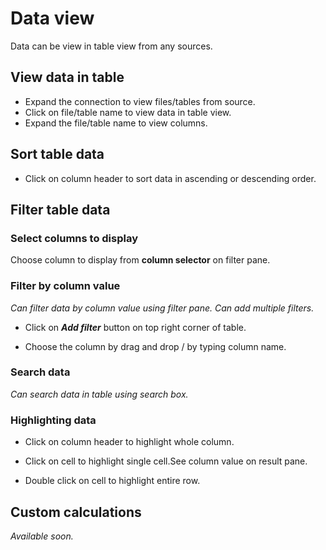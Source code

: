 # **Data view**

Data can be view in table view from any sources.

## **View data in table**

- Expand the connection to view files/tables from source.
- Click on file/table name to view data in table view.
- Expand the file/table name to view columns.

## **Sort table data**

- Click on column header to sort data in ascending or descending order.

## **Filter table data**
### **Select columns to display**
Choose column to display from **column selector** on filter pane.

### **Filter by column value**
*Can filter data by column value using filter pane. Can add multiple filters.*

- Click on **_Add filter_** button on top right corner of table.

- Choose the column by drag and drop / by typing column name.

### **Search data**

*Can search data in table using search box.*

### **Highlighting data**

- Click on column header to highlight whole column.

- Click on cell to highlight single cell.See column value on result pane.

- Double click on cell to highlight entire row.

## **Custom calculations**

*Available soon.*



